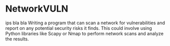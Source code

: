 # NetworkVULN
ips bla bla
Writing a program that can scan a network for vulnerabilities and report on any potential security risks it finds. This could involve using Python libraries like Scapy or Nmap to perform network scans and analyze the results.
